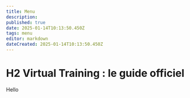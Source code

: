 ```yaml
---
title: Menu
description: 
published: true
date: 2025-01-14T10:13:50.450Z
tags: menu
editor: markdown
dateCreated: 2025-01-14T10:13:50.450Z
---
```


# H2 Virtual Training : le guide officiel

Hello